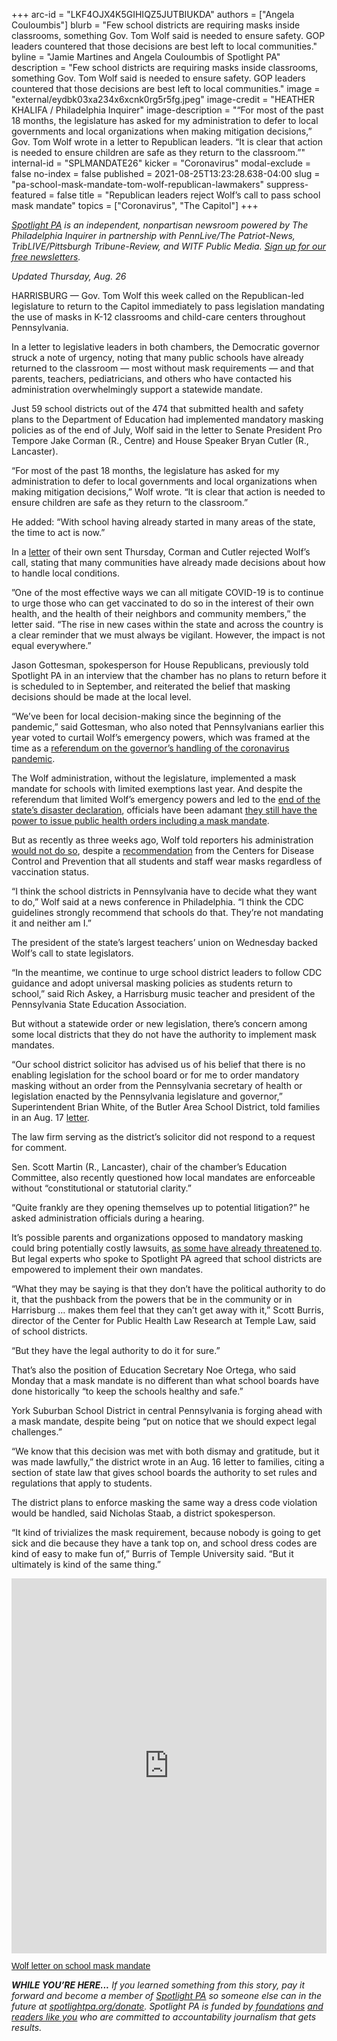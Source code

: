 +++
arc-id = "LKF4OJX4K5GIHIQZ5JUTBIUKDA"
authors = ["Angela Couloumbis"]
blurb = "Few school districts are requiring masks inside classrooms, something Gov. Tom Wolf said is needed to ensure safety. GOP leaders countered that those decisions are best left to local communities."
byline = "Jamie Martines and Angela Couloumbis of Spotlight PA"
description = "Few school districts are requiring masks inside classrooms, something Gov. Tom Wolf said is needed to ensure safety. GOP leaders countered that those decisions are best left to local communities."
image = "external/eydbk03xa234x6xcnk0rg5r5fg.jpeg"
image-credit = "HEATHER KHALIFA / Philadelphia Inquirer"
image-description = "“For most of the past 18 months, the legislature has asked for my administration to defer to local governments and local organizations when making mitigation decisions,” Gov. Tom Wolf wrote in a letter to Republican leaders. “It is clear that action is needed to ensure children are safe as they return to the classroom.”"
internal-id = "SPLMANDATE26"
kicker = "Coronavirus"
modal-exclude = false
no-index = false
published = 2021-08-25T13:23:28.638-04:00
slug = "pa-school-mask-mandate-tom-wolf-republican-lawmakers"
suppress-featured = false
title = "Republican leaders reject Wolf’s call to pass school mask mandate"
topics = ["Coronavirus", "The Capitol"]
+++

<a href="https://lesspage.com/"><i>Spotlight PA</i></a><i> is an independent, nonpartisan newsroom powered by The Philadelphia Inquirer in partnership with PennLive/The Patriot-News, TribLIVE/Pittsburgh Tribune-Review, and WITF Public Media. </i><a href="https://lesspage.com/newsletters"><i>Sign up for our free newsletters</i></a><i>.</i>

<i>Updated Thursday, Aug. 26</i>

HARRISBURG — Gov. Tom Wolf this week called on the Republican-led legislature to return to the Capitol immediately to pass legislation mandating the use of masks in K-12 classrooms and child-care centers throughout Pennsylvania.

In a letter to legislative leaders in both chambers, the Democratic governor struck a note of urgency, noting that many public schools have already returned to the classroom — most without mask requirements — and that parents, teachers, pediatricians, and others who have contacted his administration overwhelmingly support a statewide mandate.

Just 59 school districts out of the 474 that submitted health and safety plans to the Department of Education had implemented mandatory masking policies as of the end of July, Wolf said in the letter to Senate President Pro Tempore Jake Corman (R., Centre) and House Speaker Bryan Cutler (R., Lancaster).

<script src="https://lesspage.com/embed.js" async></script><div data-spl-embed-version="1" data-spl-src="https://lesspage.com/embeds/newsletter/"></div>

“For most of the past 18 months, the legislature has asked for my administration to defer to local governments and local organizations when making mitigation decisions,” Wolf wrote. “It is clear that action is needed to ensure children are safe as they return to the classroom.”

He added: “With school having already started in many areas of the state, the time to act is now.”

In a <a href="http://www.pahousegopnews.com/AttachedFiles/Letter%20to%20Wolf%20on%20Madate%20reuqest%208.26.pdf" target="_blank">letter</a> of their own sent Thursday, Corman and Cutler rejected Wolf’s call, stating that many communities have already made decisions about how to handle local conditions.

”One of the most effective ways we can all mitigate COVID-19 is to continue to urge those who can get vaccinated to do so in the interest of their own health, and the health of their neighbors and community members,” the letter said. “The rise in new cases within the state and across the country is a clear reminder that we must always be vigilant. However, the impact is not equal everywhere.”

Jason Gottesman, spokesperson for House Republicans, previously told Spotlight PA in an interview that the chamber has no plans to return before it is scheduled to in September, and reiterated the belief that masking decisions should be made at the local level.

“We’ve been for local decision-making since the beginning of the pandemic,” said Gottesman, who also noted that Pennsylvanians earlier this year voted to curtail Wolf’s emergency powers, which was framed at the time as a <a href="https://lesspage.com/news/2021/05/pa-primary-2021-ballot-question-disaster-declaration-results/">referendum on the governor’s handling of the coronavirus pandemic</a>.

The Wolf administration, without the legislature, implemented a mask mandate for schools with limited exemptions last year. And despite the referendum that limited Wolf’s emergency powers and led to the <a href="https://lesspage.com/news/2021/06/pa-coronavirus-disaster-declaration-terminated-legislature/">end of the state’s disaster declaration</a>, officials have been adamant <a href="https://lesspage.com/news/2021/02/pennsylvania-constitutional-amendment-executive-power-explainer-may-primary/">they still have the power to issue public health orders including a mask mandate</a>.

But as recently as three weeks ago, Wolf told reporters his administration <a href="https://www.inquirer.com/education/governor-wolf-mask-mandate-pennsylvania-schools-20210806.html">would not do so</a>, despite a <a href="https://www.cdc.gov/coronavirus/2019-ncov/community/schools-childcare/k-12-guidance.html">recommendation</a> from the Centers for Disease Control and Prevention that all students and staff wear masks regardless of vaccination status.

“I think the school districts in Pennsylvania have to decide what they want to do,” Wolf said at a news conference in Philadelphia. “I think the CDC guidelines strongly recommend that schools do that. They’re not mandating it and neither am I.”

The president of the state’s largest teachers’ union on Wednesday backed Wolf’s call to state legislators.

“In the meantime, we continue to urge school district leaders to follow CDC guidance and adopt universal masking policies as students return to school,” said Rich Askey, a Harrisburg music teacher and president of the Pennsylvania State Education Association.

But without a statewide order or new legislation, there’s concern among some local districts that they do not have the authority to implement mask mandates.

“Our school district solicitor has advised us of his belief that there is no enabling legislation for the school board or for me to order mandatory masking without an order from the Pennsylvania secretary of health or legislation enacted by the Pennsylvania legislature and governor,” Superintendent Brian White, of the Butler Area School District, told families in an Aug. 17 <a href="https://www.basdk12.org/News/939">letter</a>.

The law firm serving as the district’s solicitor did not respond to a request for comment.

Sen. Scott Martin (R., Lancaster), chair of the chamber’s Education Committee, also recently questioned how local mandates are enforceable without “constitutional or statutorial clarity.”

“Quite frankly are they opening themselves up to potential litigation?” he asked administration officials during a hearing.

It’s possible parents and organizations opposed to mandatory masking could bring potentially costly lawsuits, <a href="https://www.gofundme.com/f/w2a3e-pennsylvania-parents-protecting-children?utm_campaign=p_cp+share-sheet&amp;utm_medium=copy_link_all&amp;utm_source=customer">as some have already threatened to</a>. But legal experts who spoke to Spotlight PA agreed that school districts are empowered to implement their own mandates.

“What they may be saying is that they don’t have the political authority to do it, that the pushback from the powers that be in the community or in Harrisburg … makes them feel that they can’t get away with it,” Scott Burris, director of the Center for Public Health Law Research at Temple Law, said of school districts.

“But they have the legal authority to do it for sure.”

<script src="https://lesspage.com/embed.js" async></script><div data-spl-embed-version="1" data-spl-src="https://lesspage.com/embeds/donate/?teaser_text=If%20you%20learned%20something%20from%20this%20report%2C%20pay%20it%20forward%20and%20become%20a%20member%20of%20Spotlight%20PA%20so%20someone%20else%20can%20in%20the%20future."></div>

That’s also the position of Education Secretary Noe Ortega, who said Monday that a mask mandate is no different than what school boards have done historically “to keep the schools healthy and safe.”

York Suburban School District in central Pennsylvania is forging ahead with a mask mandate, despite being “put on notice that we should expect legal challenges.”

“We know that this decision was met with both dismay and gratitude, but it was made lawfully,” the district wrote in an Aug. 16 letter to families, citing a section of state law that gives school boards the authority to set rules and regulations that apply to students.

The district plans to enforce masking the same way a dress code violation would be handled, said Nicholas Staab, a district spokesperson.

“It kind of trivializes the mask requirement, because nobody is going to get sick and die because they have a tank top on, and school dress codes are kind of easy to make fun of,” Burris of Temple University said. “But it ultimately is kind of the same thing.”

<iframe class="scribd_iframe_embed" title="Wolf letter on school mask mandate" src="https://www.scribd.com/embeds/521684393/content?start_page=1&view_mode=scroll&access_key=key-H0dUMX6S3Jdphz5nh0eY" tabindex="0" data-auto-height="true" data-aspect-ratio="0.7729220222793488" scrolling="no" width="100%" height="600" frameborder="0"></iframe><p  style="   margin: 12px auto 6px auto;   font-family: Helvetica,Arial,Sans-serif;   font-style: normal;   font-variant: normal;   font-weight: normal;   font-size: 14px;   line-height: normal;   font-size-adjust: none;   font-stretch: normal;   -x-system-font: none;   display: block;"   ><a title="View Wolf letter on school mask mandate on Scribd" href="https://www.scribd.com/document/521684393/Wolf-letter-on-school-mask-mandate">Wolf letter on school mask mandate</a>

<i><b>WHILE YOU’RE HERE...</b></i><i> If you learned something from this story, pay it forward and become a member of </i><a href="https://lesspage.com/"><i>Spotlight PA</i></a><i> so someone else can in the future at </i><a href="http://spotlightpa.org/donate"><i>spotlightpa.org/donate</i></a><i>. Spotlight PA is funded by</i><a href="https://lesspage.com/support"><i> foundations</i></a><i> </i><a href="https://lesspage.com/support"><i>and readers like you</i></a><i> who are committed to accountability journalism that gets results.</i>
